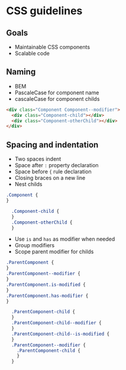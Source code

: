 # CSS guidelines

## Goals
* Maintainable CSS components
* Scalable code

## Naming
* BEM
* PascaleCase for component name
* cascaleCase for component childs
```html
<div class="Component Component--modifier">
  <div class="Component-child"></div>
  <div class="Component-otherChild"></div>
</div>
```

## Spacing and indentation
 * Two spaces indent
 * Space after `:` property declaration
 * Space before `{` rule declaration
 * Closing braces on a new line
 * Nest childs
```css
.Component {
}

  .Component-child {
  }
  .Component-otherChild {
  }
```
 * Use `is` and `has` as modifier when needed
 * Group modifiers
 * Scope parent modifier for childs
```css
.ParentComponent {
}
.ParentComponent--modifier {
}
.ParentComponent.is-modified {
}
.ParentComponent.has-modifier {
}

  .ParentComponent-child {
  }
  .ParentComponent-child--modifier {
  }
  .ParentComponent-child--is-modified {
  }
  .ParentComponent--modifier {
    .ParentComponent-child {
    }
  }
```
